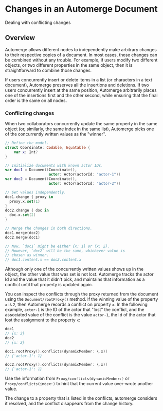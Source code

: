 # Changes in an Automerge Document

Dealing with conflicting changes

## Overview

Automerge allows different nodes to independently make arbitrary changes to their respective copies of a document. 
In most cases, those changes can be combined without any trouble. 
For example, if users modify two different objects, or two different properties in the same object, then it is straightforward to combine those changes.

If users concurrently insert or delete items in a list (or characters in a text document), Automerge preserves all the insertions and deletions. 
If two users concurrently insert at the same position, Automerge arbitrarily places one of the insertions first and the other second, while ensuring that the final order is the same on all nodes.

### Conflicting changes

When two collaborators concurrently update the same property in the same object (or, similarly, the same index in the same list), Automerge picks one of the concurrently written values as the "winner". 

```swift
// Define the model.
struct Coordinate: Codable, Equatable {
    var x: Int?
}

// Initialize documents with known actor IDs.
var doc1 = Document(Coordinate(), 
                    actor: Actor(actorId: "actor-1"))
var doc2 = Document(Coordinate(), 
                    actor: Actor(actorId: "actor-2"))

// Set values independently.
doc1.change { proxy in
  proxy.x.set(1)
}
doc2.change { doc in
  doc.x.set(2)
}

// Merge the changes in both directions.
doc1.merge(doc2)
doc2.merge(doc1)

// Now, `doc1` might be either {x: 1} or {x: 2}.
// However, `doc2` will be the same, whichever value is 
// chosen as winner.
// doc1.content.x == doc2.content.x
```

Although only one of the concurrently written values shows up in the object, the other value that was set is not lost.
Automerge tracks the actor Id and the value that it didn't pick, and maintains that information as a conflict until that property is updated again.

You can inspect the conflicts through the proxy returned from the document using the ``Document/rootProxy()`` method.
If the winning value of the property `x` is `2`, then Automerge records a conflict on property `x`.
In the following example, `actor-1` is the ID of the actor that "lost" the conflict, and the associated value of the conflict is the value `actor-1`, the Id of the actor that lost the assignment to the property `x`:

```swift
doc1 
// {x: 2}
doc2 
// {x: 2}

doc1.rootProxy().conflicts(dynamicMember: \.x)) 
// {'actor-1': 1}

doc2.rootProxy().conflicts(dynamicMember: \.x)) 
// {'actor-1': 1}
```

Use the information from ``Proxy/conflicts(dynamicMember:)`` or ``Proxy/conflicts(index:)`` to hint that the current value over-wrote another value.

The change to a property that is listed in the conflicts, automerge considers it resolved, and the conflict disappears from the change history.
